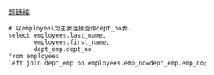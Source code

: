 [题链接](https://www.nowcoder.com/practice/dbfafafb2ee2482aa390645abd4463bf?tpId=82&&tqId=29757&rp=1&ru=/activity/oj&qru=/ta/sql/question-ranking)


```shell
# 以employees为主表连接查询dept_no表.
select employees.last_name, 
       employees.first_name, 
       dept_emp.dept_no 
from employees 
left join dept_emp on employees.emp_no=dept_emp.emp_no;
```